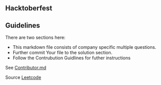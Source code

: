 ## Hacktoberfest


## Guidelines

There are two sections here: 
* This markdown file consists of company specific multiple questions.
* Further commit Your file to the solution section.
* Follow the Contrubution Guidlines for futher instructions

See [Contributor.md](https://github.com/fnplus/interview-techdev-guide/blob/master/CONTRIBUTING.md)


Source 
	[Leetcode](https://leetcode.com)

